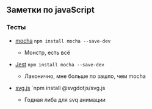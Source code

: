 ## Заметки по javaScript

### Тесты
- [mocha](https://mochajs.org/)  `npm install mocha --save-dev`
  - Монстр, есть всё
- [Jest](https://jestjs.io/) `npm install mocha --save-dev`
  - Лаконично, мне больше по зашло, чем mocha

- [svg.js](https://github.com/svgdotjs/svg.js) `npm install @svgdotjs/svg.js
  - Годная либа для svq анимации
